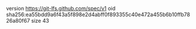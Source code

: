 version https://git-lfs.github.com/spec/v1
oid sha256:ea55bdd9a6f43a5f898e2d4abff0f893355c40e472a455b6b10ffb7826a80f67
size 43

